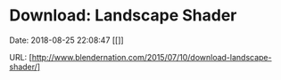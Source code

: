 # Download: Landscape Shader

Date: 2018-08-25 22:08:47
[[]]

URL: [http://www.blendernation.com/2015/07/10/download-landscape-shader/]
